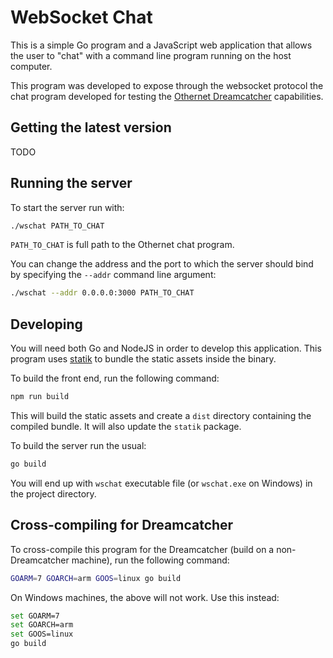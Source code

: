 # WebSocket Chat

This is a simple Go program and a JavaScript web application that allows the
user to "chat" with a command line program running on the host computer.

This program was developed to expose through the websocket protocol the chat
program developed for testing the [Othernet Dreamcatcher](https://othernet.is/products/dreamcatcher-3-0) 
capabilities.

## Getting the latest version

TODO

## Running the server

To start the server run with:

```bash
./wschat PATH_TO_CHAT
```

`PATH_TO_CHAT` is full path to the Othernet chat program.

You can change the address and the port to which the server should bind by
specifying the `--addr` command line argument:

```bash
./wschat --addr 0.0.0.0:3000 PATH_TO_CHAT
```

## Developing

You will need both Go and NodeJS in order to develop this application. This 
program uses [statik](https://github.com/rakyll/statik) to bundle the static
assets inside the binary.

To build the front end, run the following command:

```bash
npm run build
```

This will build the static assets and create a `dist` directory containing
the compiled bundle. It will also update the `statik` package.

To build the server run the usual:

```bash
go build
```

You will end up with `wschat` executable file (or `wschat.exe` on Windows) in
the project directory.

## Cross-compiling for Dreamcatcher

To cross-compile this program for the Dreamcatcher (build on a non-Dreamcatcher 
machine), run the following command:

```bash
GOARM=7 GOARCH=arm GOOS=linux go build
```

On Windows machines, the above will not work. Use this instead:

```bash
set GOARM=7 
set GOARCH=arm 
set GOOS=linux 
go build
```
